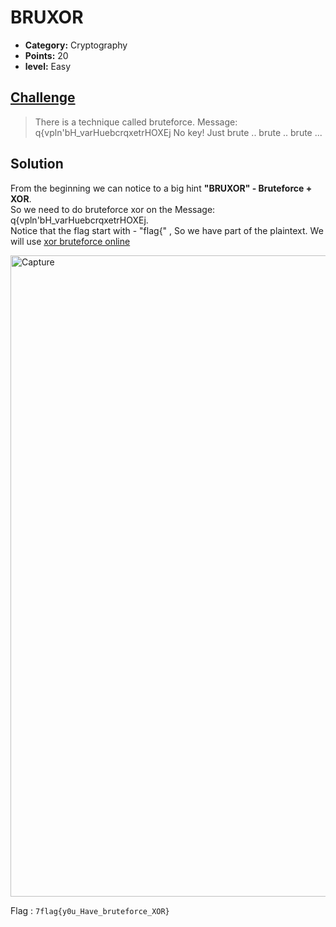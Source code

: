 # BRUXOR

* **Category:** Cryptography
* **Points:** 20
* **level:** Easy

## [Challenge](https://ctflearn.com/problems/227)

> There is a technique called bruteforce. Message: q{vpln'bH_varHuebcrqxetrHOXEj No key! Just brute .. brute .. brute ... 


## Solution
From the beginning we can notice to a big hint **"BRUXOR" - Bruteforce + XOR**.\
So we need to do bruteforce xor on the Message: q{vpln'bH_varHuebcrqxetrHOXEj.\
Notice that the flag start with - "flag{"  , So we have part of the plaintext.
We will use [xor bruteforce online](https://gchq.github.io/CyberChef/#recipe=XOR_Brute_Force(1,100,0,'Standard',false,true,false,'flag%7B')&input=IHF7dnBsbidiSF92YXJIdWViY3JxeGV0ckhPWEVq)

<img width="1026" alt="Capture" src="https://user-images.githubusercontent.com/57364083/68810526-00a66080-0677-11ea-9264-f93620588e6f.PNG">

Flag : ```7flag{y0u_Have_bruteforce_XOR}```


